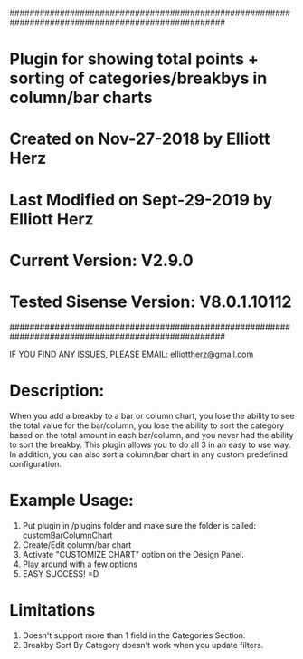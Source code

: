 ###################################################################################################
#  	Plugin for showing total points + sorting of categories/breakbys in column/bar charts
#	Created on Nov-27-2018 by Elliott Herz
#	Last Modified on Sept-29-2019 by Elliott Herz
#	Current Version: V2.9.0
#   Tested Sisense Version: V8.0.1.10112
###################################################################################################


IF YOU FIND ANY ISSUES, PLEASE EMAIL: elliottherz@gmail.com


# Description: 
When you add a breakby to a bar or column chart, you lose the ability to see the total value for
the bar/column, you lose the ability to sort the category based on the total amount in each 
bar/column, and you never had the ability to sort the breakby. This plugin allows you to do all 3
in an easy to use way. In addition, you can also sort a column/bar chart in any custom predefined 
configuration.


# Example Usage:
1) Put plugin in /plugins folder and make sure the folder is called: customBarColumnChart
2) Create/Edit column/bar chart
3) Activate "CUSTOMIZE CHART" option on the Design Panel.
4) Play around with a few options
5) EASY SUCCESS! =D


# Limitations
1) Doesn't support more than 1 field in the Categories Section.
2) Breakby Sort By Category doesn't work when you update filters.
